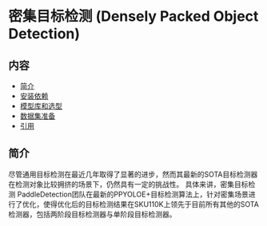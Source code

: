 # 密集目标检测 (Densely Packed Object Detection)

## 内容
- [简介](#简介)
- [安装依赖](#安装依赖)
- [模型库和选型](#模型库和选型)
- [数据集准备](#数据集准备)
- [引用](#引用)


## 简介
尽管通用目标检测在最近几年取得了显著的进步，然而其最新的SOTA目标检测器在检测对象比较拥挤的场景下，仍然具有一定的挑战性。
具体来讲，密集目标检测
PaddleDetection团队在最新的PPYOLOE+目标检测算法上，针对密集场景进行了优化，使得优化后的目标检测结果在SKU110K上领先于目前所有其他的SOTA检测器，包括两阶段目标检测器与单阶段目标检测器。

